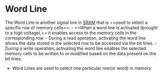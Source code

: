 # Word Line 
 The Word Line is another signal line in [SRAM](Ram.md#SRAM) that is ==used to select a specific row of memory cells==.
	- ==When a word line is activated (brought to a high voltage),== it enables access to the memory cells in the corresponding row.
	- During a read operation, activating the word line allows the data stored in the selected row to be accessed via the bit lines.
	- During a write operation, activating the word line enables the selected memory cells to be written to or modified based on the data present on the bit lines.
- Word Lines are used to select one particular row(or word) in memory
